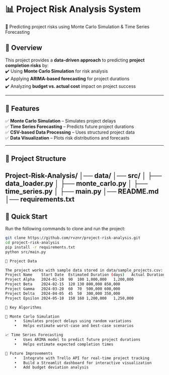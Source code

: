 # 📊 Project Risk Analysis System  
🚀 Predicting project risks using Monte Carlo Simulation & Time Series Forecasting  

## 🔹 Overview  
This project provides a **data-driven approach** to predicting **project completion risks** by:  
✔️ Using **Monte Carlo Simulation** for risk analysis  
✔️ Applying **ARIMA-based forecasting** for project durations  
✔️ Analyzing **budget vs. actual cost** impact on project success  

---

## 🔹 Features  
✅ **Monte Carlo Simulation** – Simulates project delays  
✅ **Time Series Forecasting** – Predicts future project durations  
✅ **CSV-based Data Processing** – Uses structured project data  
✅ **Data Visualization** – Plots risk distributions and forecasts  

---

## 🔹 Project Structure  
Project-Risk-Analysis/
│── data/
│── src/
│   ├── data_loader.py
│   ├── monte_carlo.py
│   ├── time_series.py
│   ├── main.py
│── README.md
│── requirements.txt
---
## 🔹 Quick Start  
Run the following commands to clone and run the project:  
```sh
git clone https://github.com/rvznr/project-risk-analysis.git
cd project-risk-analysis
pip install -r requirements.txt
python src/main.py

🔹 Project Data

The project works with sample data stored in data/sample_projects.csv: 
Project Name	Start Date	Estimated Duration (days)	Actual Duration (days)	Budget (USD)	Used Budget (USD)
Project Alpha	2024-01-10	90	100	1,000,000	1,200,000
Project Beta	2024-02-15	120	130	800,000	850,000
Project Gamma	2024-03-20	60	70	500,000	600,000
Project Delta	2024-04-05	45	50	300,000	350,000
Project Epsilon	2024-05-10	150	160	1,200,000	1,250,000

🔹 Key Algorithms

🎲 Monte Carlo Simulation
	•	Simulates project delays using random variations
	•	Helps estimate worst-case and best-case scenarios

📈 Time Series Forecasting
	•	Uses ARIMA model to predict future project durations
	•	Helps estimate expected completion times

🔹 Future Improvements
	•	Integrate with Trello API for real-time project tracking
	•	Build a Streamlit dashboard for interactive visualization
	•	Add budget deviation analysis